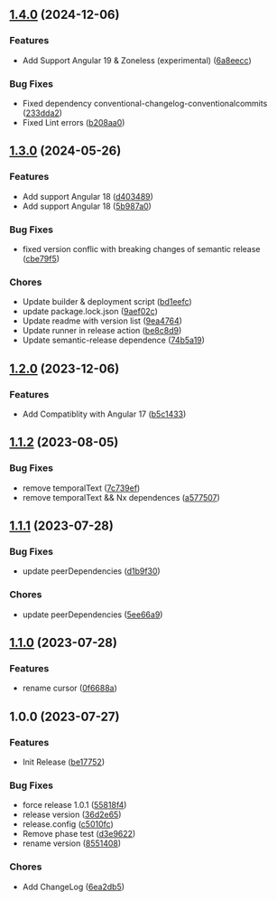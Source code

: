 ## [1.4.0](https://github.com/SkyZeroZx/ngx-typed-writer/compare/v1.3.0...v1.4.0) (2024-12-06)

### Features

* Add Support Angular 19 & Zoneless (experimental) ([6a8eecc](https://github.com/SkyZeroZx/ngx-typed-writer/commit/6a8eecccc89c2319975db6af4b50406da3714182))

### Bug Fixes

* Fixed dependency conventional-changelog-conventionalcommits ([233dda2](https://github.com/SkyZeroZx/ngx-typed-writer/commit/233dda20fc0fd128922729c7c237b061de0630c4))
* Fixed Lint errors ([b208aa0](https://github.com/SkyZeroZx/ngx-typed-writer/commit/b208aa0383704930df7654632a3261ec515bd5c4))

## [1.3.0](https://github.com/SkyZeroZx/ngx-typed-writer/compare/v1.2.0...v1.3.0) (2024-05-26)


### Features

* Add support Angular 18 ([d403489](https://github.com/SkyZeroZx/ngx-typed-writer/commit/d40348955a6283cd43114696e2212b613f24c2e8))
* Add support Angular 18 ([5b987a0](https://github.com/SkyZeroZx/ngx-typed-writer/commit/5b987a0348fc8d225f7bf7ac99d1fb51b027b742))


### Bug Fixes

* fixed version conflic with breaking changes of semantic release ([cbe79f5](https://github.com/SkyZeroZx/ngx-typed-writer/commit/cbe79f5a249c92d9d78ba7e96ec6a8ec09040e2b))


### Chores

* Update builder & deployment script ([bd1eefc](https://github.com/SkyZeroZx/ngx-typed-writer/commit/bd1eefcb8b5c10b089a50052efc6cdaccdeec5da))
* update package.lock.json ([9aef02c](https://github.com/SkyZeroZx/ngx-typed-writer/commit/9aef02cdaac0fb746923463c99f27609a6304022))
* Update readme with version list ([9ea4764](https://github.com/SkyZeroZx/ngx-typed-writer/commit/9ea4764187b27ddc85b00138963e6b38f1074c72))
* Update runner in release action ([be8c8d9](https://github.com/SkyZeroZx/ngx-typed-writer/commit/be8c8d94c5733809798acbb2d587f1c4f90509e5))
* Update semantic-release dependence ([74b5a19](https://github.com/SkyZeroZx/ngx-typed-writer/commit/74b5a195771a8ef8d617880e31d18d51b9bd5def))

## [1.2.0](https://github.com/SkyZeroZx/ngx-typed-writer/compare/v1.1.2...v1.2.0) (2023-12-06)


### Features

* Add Compatiblity with Angular 17 ([b5c1433](https://github.com/SkyZeroZx/ngx-typed-writer/commit/b5c1433ebfa71426df17020b60aafd00abdfe16e))

## [1.1.2](https://github.com/SkyZeroZx/ngx-typed-writer/compare/v1.1.1...v1.1.2) (2023-08-05)


### Bug Fixes

* remove temporalText ([7c739ef](https://github.com/SkyZeroZx/ngx-typed-writer/commit/7c739efd1075ec4bfbf643ee83b9222121b629b3))
* remove temporalText && Nx dependences ([a577507](https://github.com/SkyZeroZx/ngx-typed-writer/commit/a57750783ddd22d56705818eeeac4aa59bc83af1))

## [1.1.1](https://github.com/SkyZeroZx/ngx-typed-writer/compare/v1.1.0...v1.1.1) (2023-07-28)


### Bug Fixes

* update peerDependencies ([d1b9f30](https://github.com/SkyZeroZx/ngx-typed-writer/commit/d1b9f30761482c5fc6480e085d8dcf56a07d43a9))


### Chores

* update peerDependencies ([5ee66a9](https://github.com/SkyZeroZx/ngx-typed-writer/commit/5ee66a9229a71fe0462e10a2c7a4eb5953e26a1f))

## [1.1.0](https://github.com/SkyZeroZx/ngx-typed-writer/compare/v1.0.1...v1.1.0) (2023-07-28)


### Features

* rename cursor ([0f6688a](https://github.com/SkyZeroZx/ngx-typed-writer/commit/0f6688a653470977fdaca71a24053a15b12984a6))

## 1.0.0 (2023-07-27)


### Features

* Init Release ([be17752](https://github.com/SkyZeroZx/ngx-typed-writer/commit/be1775276d9b10e483e0d20721c5ef14167c32d4))


### Bug Fixes

* force release 1.0.1 ([55818f4](https://github.com/SkyZeroZx/ngx-typed-writer/commit/55818f4a4b16d7b380307cc267a0435e83498c59))
* release version ([36d2e65](https://github.com/SkyZeroZx/ngx-typed-writer/commit/36d2e654de39b5e54d8f462dfa5d93ab2f95bbe4))
* release.config ([c5010fc](https://github.com/SkyZeroZx/ngx-typed-writer/commit/c5010fc4f6efd5eb892108bd3a54c1f200a2185d))
* Remove phase test ([d3e9622](https://github.com/SkyZeroZx/ngx-typed-writer/commit/d3e9622972b9cda47453d1e22dda5774a56161e7))
* rename version ([8551408](https://github.com/SkyZeroZx/ngx-typed-writer/commit/8551408d7978d30c6df23f804db84015d0151d13))


### Chores

* Add ChangeLog ([6ea2db5](https://github.com/SkyZeroZx/ngx-typed-writer/commit/6ea2db5e4241b150b9c98f1552d99ce5865a4544))
